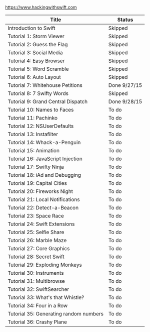 https://www.hackingwithswift.com

Title | Status
------|-------
Introduction to Swift | Skipped
Tutorial 1: Storm Viewer | Skipped
Tutorial 2: Guess the Flag | Skipped
Tutorial 3: Social Media | Skipped
Tutorial 4: Easy Browser | Skipped
Tutorial 5: Word Scramble | Skipped
Tutorial 6: Auto Layout | Skipped
Tutorial 7: Whitehouse Petitions | Done 9/27/15
Tutorial 8: 7 Swifty Words | Skipped
Tutorial 9: Grand Central Dispatch | Done 9/28/15
Tutorial 10: Names to Faces | To do
Tutorial 11: Pachinko | To do
Tutorial 12: NSUserDefaults | To do
Tutorial 13: Instafilter | To do
Tutorial 14: Whack-a-Penguin | To do
Tutorial 15: Animation | To do
Tutorial 16: JavaScript Injection | To do
Tutorial 17: Swifty Ninja | To do
Tutorial 18: iAd and Debugging | To do
Tutorial 19: Capital Cities | To do
Tutorial 20: Fireworks Night | To do
Tutorial 21: Local Notifications | To do
Tutorial 22: Detect-a-Beacon | To do
Tutorial 23: Space Race | To do
Tutorial 24: Swift Extensions | To do
Tutorial 25: Selfie Share | To do
Tutorial 26: Marble Maze | To do
Tutorial 27: Core Graphics | To do
Tutorial 28: Secret Swift | To do
Tutorial 29: Exploding Monkeys | To do
Tutorial 30: Instruments | To do
Tutorial 31: Multibrowse | To do
Tutorial 32: SwiftSearcher | To do
Tutorial 33: What's that Whistle? | To do
Tutorial 34: Four in a Row | To do
Tutorial 35: Generating random numbers | To do
Tutorial 36: Crashy Plane | To do
